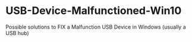 # USB-Device-Malfunctioned-Win10
Possible solutions to FIX a Malfunction USB Device in Windows (usually a USB hub)
